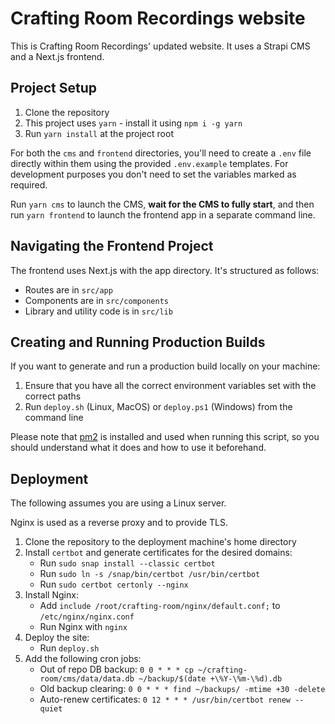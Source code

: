 # Crafting Room Recordings website

This is Crafting Room Recordings' updated website. It uses a Strapi CMS and a Next.js frontend.

## Project Setup

1. Clone the repository
2. This project uses `yarn` - install it using `npm i -g yarn`
3. Run `yarn install` at the project root

For both the `cms` and `frontend` directories, you'll need to create a `.env` file directly within them using the provided `.env.example` templates. For development purposes you don't need to set the variables marked as required.

Run `yarn cms` to launch the CMS, **wait for the CMS to fully start**, and then run `yarn frontend` to launch the frontend app in a separate command line.

## Navigating the Frontend Project

The frontend uses Next.js with the app directory. It's structured as follows:

- Routes are in `src/app`
- Components are in `src/components`
- Library and utility code is in `src/lib`

## Creating and Running Production Builds

If you want to generate and run a production build locally on your machine:

1. Ensure that you have all the correct environment variables set with the correct paths
2. Run `deploy.sh` (Linux, MacOS) or `deploy.ps1` (Windows) from the command line

Please note that [pm2](https://pm2.keymetrics.io/) is installed and used when running this script, so you should understand what it does and how to use it beforehand.

## Deployment

The following assumes you are using a Linux server.

Nginx is used as a reverse proxy and to provide TLS.

1. Clone the repository to the deployment machine's home directory
2. Install `certbot` and generate certificates for the desired domains:
    - Run `sudo snap install --classic certbot`
    - Run `sudo ln -s /snap/bin/certbot /usr/bin/certbot`
    - Run `sudo certbot certonly --nginx`
3. Install Nginx:
    - Add `include /root/crafting-room/nginx/default.conf;` to `/etc/nginx/nginx.conf`
    - Run Nginx with `nginx`
4. Deploy the site:
    - Run `deploy.sh`
5. Add the following cron jobs:
    - Out of repo DB backup: `0 0 * * * cp ~/crafting-room/cms/data/data.db ~/backup/$(date +\%Y-\%m-\%d).db`
    - Old backup clearing: `0 0 * * * find ~/backups/ -mtime +30 -delete`
    - Auto-renew certificates: `0 12 * * * /usr/bin/certbot renew --quiet`
